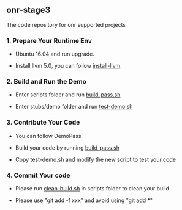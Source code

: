 ## onr-stage3

The code repository for onr supported projects

### 1. Prepare Your Runtime Env

- Ubuntu 16.04 and run upgrade.

- Install llvm 5.0, you can follow [install-llvm](install-llvm.txt).

### 2. Build and Run the Demo

- Enter scripts folder and run [build-pass.sh](./scripts/build-pass.sh)

- Enter stubs/demo folder and run [test-demo.sh](./stubs/demo/test-demo.sh)

### 3. Contribute Your Code

- You can follow DemoPass

- Build your code by running [build-pass.sh](./scripts/build-pass.sh)

- Copy test-demo.sh and modify the new script to test your code

### 4. Commit Your code

- Please run [clean-build.sh](./scripts/clean-build.sh) in scripts folder to clean your build

- Please use "git add -f xxx" and avoid using "git add *"
